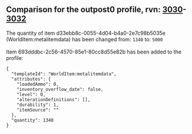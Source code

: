 ## Comparison for the outpost0 profile, rvn: [3030](https://github.com/PRO100KatYT/FortniteProfileRevisions/tree/main/profiles/outpost0/3030%20outpost0.json)-[3032](https://github.com/PRO100KatYT/FortniteProfileRevisions/tree/main/profiles/outpost0/3032%20outpost0.json)

The quantity of item d33ebb8c-0055-4d04-b4a0-2e7c98b5035e (WorldItem:metalitemdata) has been changed from: `1340` to: `5000`
<br><br>
Item 693dddbc-2c56-4570-85e1-80cc8d55e82b has been added to the profile:

```
{
  "templateId": "WorldItem:metalitemdata",
  "attributes": {
    "loadedAmmo": 0,
    "inventory_overflow_date": false,
    "level": 0,
    "alterationDefinitions": [],
    "durability": 1,
    "itemSource": ""
  },
  "quantity": 1340
}
```

<br><br>
